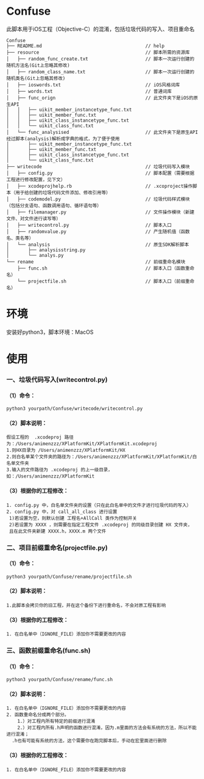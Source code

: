 # Confuse
此脚本用于iOS工程（Objective-C）的混淆，包括垃圾代码的写入、项目重命名

```
Confuse
├── README.md                                      // help
├── resource                                       // 脚本所需的资源库
│   ├── random_func_create.txt                     // 脚本一次运行创建的随机方法名(Git上忽略其修改)
│   ├── random_class_name.txt                      // 脚本一次运行创建的随机类名(Git上忽略其修改)
│   ├── ioswords.txt                               // iOS风格词库
│   ├── words.txt                                  // 普通词库
│   ├── func_orign                                 // 此文件夹下是iOS的原生API
│   │   ├── uikit_member_instancetype_func.txt
│   │   ├── uikit_member_func.txt
│   │   ├── uikit_class_instancetype_func.txt
│   │   └── uikit_class_func.txt
│   └── func_analysised                            // 此文件夹下是原生API经过脚本(analysis)解析成字典的格式，为了便于使用
│       ├── uikit_member_instancetype_func.txt
│       ├── uikit_member_func.txt
│       ├── uikit_class_instancetype_func.txt
│       └── uikit_class_func.txt
├── writecode                                      // 垃圾代码写入模块
│   ├── config.py                                  // 脚本配置（需要根据工程进行修改配置，见下文）
│   ├── xcodeprojhelp.rb                           // .xcoproject操作脚本（用于给创建的垃圾代码文件添加、修改引用等）
│   ├── codemodel.py                               // 垃圾代码样式模块（包括分支语句、函数调用语句、循环语句等）
│   ├── filemanager.py                             // 文件操作模块（新建文件、对文件进行读写等）
│   ├── writecontrol.py                            // 脚本入口
│   ├── randomvalue.py                             // 产生随机值（函数名、类名等）
│   └── analysis                                   // 原生SDK解析脚本
│       ├── analysisstring.py
│       └── analys.py
└── rename                                         // 前缀重命名模块
    ├── func.sh                                    // 脚本入口（函数重命名）
    └── projectfile.sh                             // 脚本入口（前缀重命名）
```

# 环境
安装好python3，脚本环境：MacOS

# 使用
### 一、垃圾代码写入(writecontrol.py)
#### （1）命令：
	python3 yourpath/Confuse/writecode/writecontrol.py
#### （2）脚本说明：
	假设工程的  .xcodeproj 路径为：/Users/animenzzz/XPlatformKit/XPlatformKit.xcodeproj
	1.则HX目录为 /Users/animenzzz/XPlatformKit/HX
	2.则白名单某个文件夹的路径为：/Users/animenzzz/XPlatformKit/XPlatformKit/白名单文件夹
	3.输入的文件路径为 .xcodeproj 的上一级目录，如：/Users/animenzzz/XPlatformKit
#### （3）根据你的工程修改：
	1. config.py 中，白名单文件夹的设置（只在此白名单中的文件才进行垃圾代码的写入）
	2. config.py 中，对 call_all_class 进行设置
	 1)若设置为空，则默认创建 工程名+AllCall 类作为控制开关
	 2)若设置为 XXXX ，则需要在指定工程文件 .xcodeproj 的同级目录创建 HX 文件夹，
	 且在此文件夹新建 XXXX.h，XXXX.m 两个文件

### 二、项目前缀重命名(projectfile.py)
#### （1）命令：
	python3 yourpath/Confuse/rename/projectfile.sh
#### （2）脚本说明：
	1.此脚本会拷贝你的旧工程，并在这个备份下进行重命名，不会对原工程有影响
	
#### （3）根据你的工程修改：
	1. 在白名单中（IGNORE_FILE）添加你不需要更改的内容

### 三、函数前缀重命名(func.sh)
#### （1）命令：
	python3 yourpath/Confuse/rename/func.sh
#### （2）脚本说明：
	1. 在白名单中（IGNORE_FILE）添加你不需要更改的内容
	2. 函数重命名分成两个部分。
		1.）对工程内所有特定的前缀进行混淆
		2.）对工程内所有.h声明的函数进行混淆，因为.m里面的方法会有系统的方法，所以不能进行混淆；
	  .h也有可能有系统的方法，这个需要你在跑完脚本后，手动在宏里面进行删除
	
#### （3）根据你的工程修改：
	1. 在白名单中（IGNORE_FILE）添加你不需要更改的内容
  

